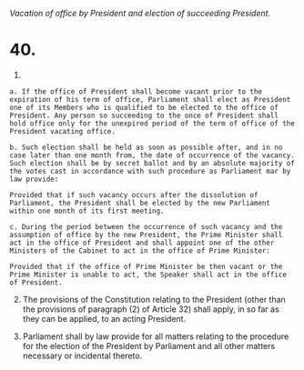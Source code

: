 *Vacation of office by President and election of succeeding President.*

# 40.

1. 

    a. If the office of President shall become vacant prior to the expiration of his term of office, Parliament shall elect as President one of its Members who is qualified to be elected to the office of President. Any person so succeeding to the once of President shall hold office only for the unexpired period of the term of office of the President vacating office.

    b. Such election shall be held as soon as possible after, and in no case later than one month from, the date of occurrence of the vacancy. Such election shall be by secret ballot and by an absolute majority of the votes cast in accordance with such procedure as Parliament mar by law provide:

    Provided that if such vacancy occurs after the dissolution of Parliament, the President shall be elected by the new Parliament within one month of its first meeting.

    c. During the period between the occurrence of such vacancy and the assumption of office by the new President, the Prime Minister shall act in the office of President and shall appoint one of the other Ministers of the Cabinet to act in the office of Prime Minister:

    Provided that if the office of Prime Minister be then vacant or the Prime Minister is unable to act, the Speaker shall act in the office of President.

2. The provisions of the Constitution relating to the President (other than the provisions of paragraph (2) of Article 32) shall apply, in so far as they can be applied, to an acting President.

3. Parliament shall by law provide for all matters relating to the procedure for the election of the President by Parliament and all other matters necessary or incidental thereto.